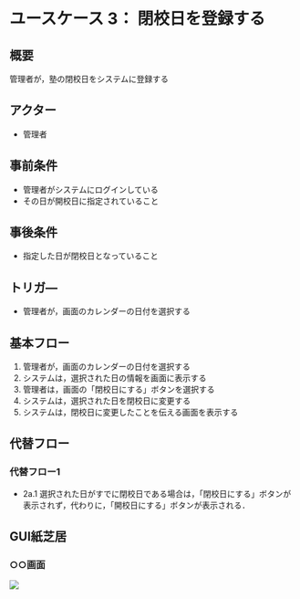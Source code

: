 # ユースケース 3： 閉校日を登録する

## 概要
管理者が，塾の閉校日をシステムに登録する

## アクター
- 管理者

## 事前条件
- 管理者がシステムにログインしている
- その日が開校日に指定されていること

## 事後条件
- 指定した日が閉校日となっていること

## トリガ―
- 管理者が，画面のカレンダーの日付を選択する

## 基本フロー
1. 管理者が，画面のカレンダーの日付を選択する
1. システムは，選択された日の情報を画面に表示する
1. 管理者は，画面の「閉校日にする」ボタンを選択する
1. システムは，選択された日を閉校日に変更する
1. システムは，閉校日に変更したことを伝える画面を表示する

## 代替フロー
### 代替フロー1
- 2a.1 選択された日がすでに閉校日である場合は，「閉校日にする」ボタンが表示されず，代わりに，「開校日にする」ボタンが表示される．

## GUI紙芝居
### ○○画面
<img src="gamen1.png">
